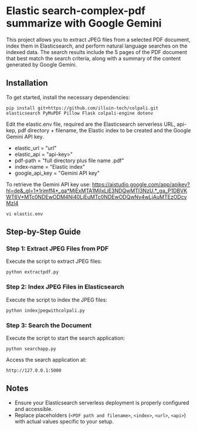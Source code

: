 # Elastic search-complex-pdf summarize with Google Gemini

This project allows you to extract JPEG files from a selected PDF document, index them in Elasticsearch, and perform natural language searches on the indexed data. 
The search results include the 5 pages of the PDF document that best match the search criteria, along with a summary of the content generated by Google Gemini.

## Installation

To get started, install the necessary dependencies:

```
pip install git+https://github.com/illuin-tech/colpali.git elasticsearch PyMuPDF Pillow Flask colpali-engine dotenv
```

Edit the elastic.env file, required are the Elasticsearch serverless URL, api-kep, pdf directory + filename, the Elastic index to be created and the Google Gemini API key.
- elastic_url = "url"
- elastic_api = "api-key>"
- pdf-path = "full directory plus file name .pdf"
- index-name = "Elastic index"
- google_api_key = "Gemini API key" 

To retrieve the Gemini API key use: https://aistudio.google.com/app/apikey?hl=de&_gl=1*1rimff4*_ga*MjExMTA1MjIxLjE3NDQwMTI3NzU.*_ga_P1DBVKWT6V*MTc0NDEwODM4Ni40LjEuMTc0NDEwODQwNy4wLjAuMTEzODcyMzI4

```
vi elastic.env
```

## Step-by-Step Guide

### Step 1: Extract JPEG Files from PDF

Execute the script to extract JPEG files:

```
python extractpdf.py
```

### Step 2: Index JPEG Files in Elasticsearch

Execute the script to index the JPEG files:

```
python indexjpegwithcolpali.py
```

### Step 3: Search the Document

Execute the script to start the search application:

```
python searchapp.py
```

Access the search application at:

```
http://127.0.0.1:5000
```

## Notes

- Ensure your Elasticsearch serverless deployment is properly configured and accessible.
- Replace placeholders (`<PDF path and filename>`, `<index>`, `<url>`, `<api>`) with actual values specific to your setup.

